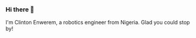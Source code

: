 ### Hi there 👋

I'm Clinton Enwerem, a robotics engineer from Nigeria. Glad you could stop by!

<!--
**coenwerem/coenwerem** is a ✨ _special_ ✨ repository because its `README.md` (this file) appears on your GitHub profile.

Here are some ideas to get you started:

- 🔭 I’m currently working on computer vision/control tools for robotics.
- 👯 I’m looking to collaborate to solve open problems in robot navigation and manipulation using proven techniques in learning and control systems. 
- 📫 How to reach me: Email me at clintonenwerem at gmail dot com
-->
